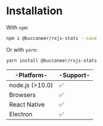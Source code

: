 # Installation

With `npm`:
```bash
npm i @buccaneer/rxjs-stats --save
```

Or with `yarn`:
```bash
yarn install @buccaneer/rxjs-stats
```

|-Platform-|-Support-|
|----------|---------|
|node.js (>10.0)|✅|
|Browsers|✅|
|React Native|✅|
|Electron|✅|